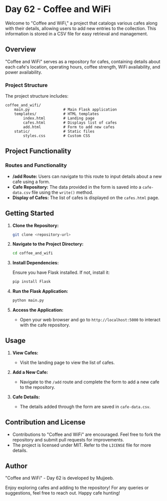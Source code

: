 
# Day 62 - Coffee and WiFi

Welcome to "Coffee and WiFi," a project that catalogs various cafes along with their details, allowing users to add new entries to the collection. This information is stored in a CSV file for easy retrieval and management.

## Overview

"Coffee and WiFi" serves as a repository for cafes, containing details about each cafe's location, operating hours, coffee strength, WiFi availability, and power availability.

### Project Structure

The project structure includes:

```
coffee_and_wifi/
    main.py               # Main Flask application
    templates/            # HTML templates
        index.html        # Landing page
        cafes.html        # Displays list of cafes
        add.html          # Form to add new cafes
    static/               # Static files
        styles.css        # Custom CSS
```

## Project Functionality

### Routes and Functionality

- **/add Route:** Users can navigate to this route to input details about a new cafe using a form.
- **Cafe Repository:** The data provided in the form is saved into a `cafe-data.csv` file using the `write()` method.
- **Display of Cafes:** The list of cafes is displayed on the `cafes.html` page.

## Getting Started

1. **Clone the Repository:**

   ```bash
   git clone <repository-url>
   ```

2. **Navigate to the Project Directory:**

   ```bash
   cd coffee_and_wifi
   ```

3. **Install Dependencies:**

   Ensure you have Flask installed. If not, install it:

   ```bash
   pip install Flask
   ```

4. **Run the Flask Application:**

   ```bash
   python main.py
   ```

5. **Access the Application:**

   - Open your web browser and go to `http://localhost:5000` to interact with the cafe repository.

## Usage

1. **View Cafes:**
   - Visit the landing page to view the list of cafes.

2. **Add a New Cafe:**
   - Navigate to the `/add` route and complete the form to add a new cafe to the repository.

3. **Cafe Details:**
   - The details added through the form are saved in `cafe-data.csv`.

## Contribution and License

- Contributions to "Coffee and WiFi" are encouraged. Feel free to fork the repository and submit pull requests for improvements.
- The project is licensed under MIT. Refer to the `LICENSE` file for more details.

## Author

"Coffee and WiFi" - Day 62 is developed by Mujjeeb.

Enjoy exploring cafes and adding to the repository! For any queries or suggestions, feel free to reach out. Happy cafe hunting!